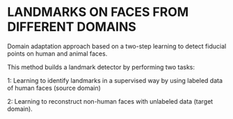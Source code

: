 #  **LANDMARKS ON FACES FROM DIFFERENT DOMAINS**

Domain adaptation approach based on a two-step learning to
detect fiducial points on human and animal faces.

This method builds a landmark detector
by performing two tasks: 

1: Learning to identify landmarks
in a supervised way by using labeled data of human faces
(source domain)

2: Learning to reconstruct non-human
faces with unlabeled data (target domain).

